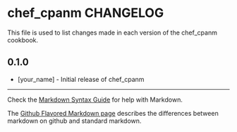 chef_cpanm CHANGELOG
====================

This file is used to list changes made in each version of the chef_cpanm cookbook.

0.1.0
-----
- [your_name] - Initial release of chef_cpanm

- - -
Check the [Markdown Syntax Guide](http://daringfireball.net/projects/markdown/syntax) for help with Markdown.

The [Github Flavored Markdown page](http://github.github.com/github-flavored-markdown/) describes the differences between markdown on github and standard markdown.
